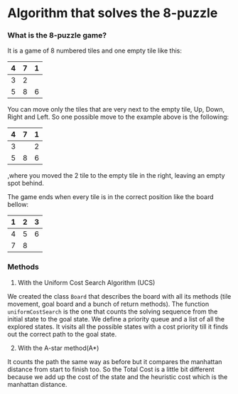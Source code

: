 # Algorithm that solves the 8-puzzle


### What is the 8-puzzle game?

It is a game of 8 numbered tiles and one empty tile like this:

| 4 | 7 | 1 |
| - | - | - |
| 3 | 2 |   |
| 5 | 8 | 6 |


You can move only the tiles that are very next to the empty tile, Up, Down, Right and Left. So one possible move to the example above is the following:

| 4 | 7 | 1 |
| - | - | - |
| 3 |   | 2 |
| 5 | 8 | 6 |

,where you moved the 2 tile to the empty tile in the right, leaving an empty spot behind.


The game ends when every tile is in the correct position like the board bellow:

| 1 | 2 | 3 |
| - | - | - |
| 4 | 5 | 6 |
| 7 | 8 |   |

### Methods

1. With the Uniform Cost Search Algorithm (UCS) 

We created the class `Board` that describes the board with all its methods (tile movement, goal board and a bunch of return methods). 
The function `uniformCostSearch` is the one that counts the solving sequence from the initial state to the goal state. We define a priority queue 
and a list of all the explored states. It visits all the possible states with a cost priority till it finds out the correct path to the goal state. 

2. With the A-star method(A*)

It counts the path the same way as before but it compares the manhattan distance from start to finish too. So the Total Cost is a little bit different because we add up the cost of the state and the heuristic cost which is the manhattan distance.
